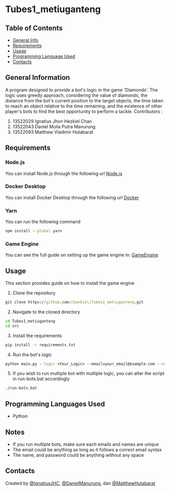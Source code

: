 # Tubes1_metiuganteng

## Table of Contents

- [General Info](#general-information)
- [Requirements](#requirements)
- [Usage](#usage)
- [Programming Language Used](#languages)
- [Contacts](#contact)

## General Information <a name="general-information"></a>

A program designed to provide a bot's logic in the game 'Diamonds'. The logic uses greedy approach, considering the value of diamonds, the distance from the bot's current position to the target objects, the time taken to reach an object relative to the time remaining, and the existence of other player's bots to find the best opportunity to perform a tackle.
Contributors :

1. 13522029 Ignatius Jhon Hezkiel Chan
2. 13522043 Daniel Mulia Putra Manurung
3. 13522093 Matthew Vladimir Hutabarat

## Requirements <a name="requirements"></a>

### Node.js

You can install Node.js through the following url
[Node.js](https://nodejs.org/en)

### Docker Desktop

You can install Docker Desktop through the following url
[Docker](https://www.docker.com/products/docker-desktop/)

### Yarn

You can run the following command

```cmd
npm install --global yarn
```

### Game Engine

You can see the full guide on setting up the game engine in: [GameEngine](https://docs.google.com/document/d/1L92Axb89yIkom0b24D350Z1QAr8rujvHof7-kXRAp7c/edit)

## Usage <a name="usage"></a>

This section provides guide on how to install the game engine

1. Clone the repository

```cmd
git clone https://github.com/chankiel/Tubes1_metiuganteng.git
```

2. Navigate to the cloned directory

```cmd
cd Tubes1_metiuganteng
cd src
```

3. Install the requirements

```cmd
pip install -r requirements.txt
```

4. Run the bot's logic

```cmd
python main.py --logic <Your_Logic> --email=your_email@example.com --name=your_name --password=your_password --team etimo
```

5. If you wish to run multiple bot with multiple logic, you can alter the script in run-bots.bat accordingly

```cmd
./run-bots.bat
```

## Programming Languages Used <a name="languages"></a>

- Python

## Notes

- If you run multiple bots, make sure each emails and names are unique
- The email could be anything as long as it follows a correct email syntax
- The name, and password could be anything without any space

## Contacts <a name="contact"></a>

Created by [@IgnatiusJHC](https://github.com/chankiel), [@DanielManurung](https://github.com/Gryphuss), dan [@MatthewHutabarat](https://github.com/NgokNgok04)
